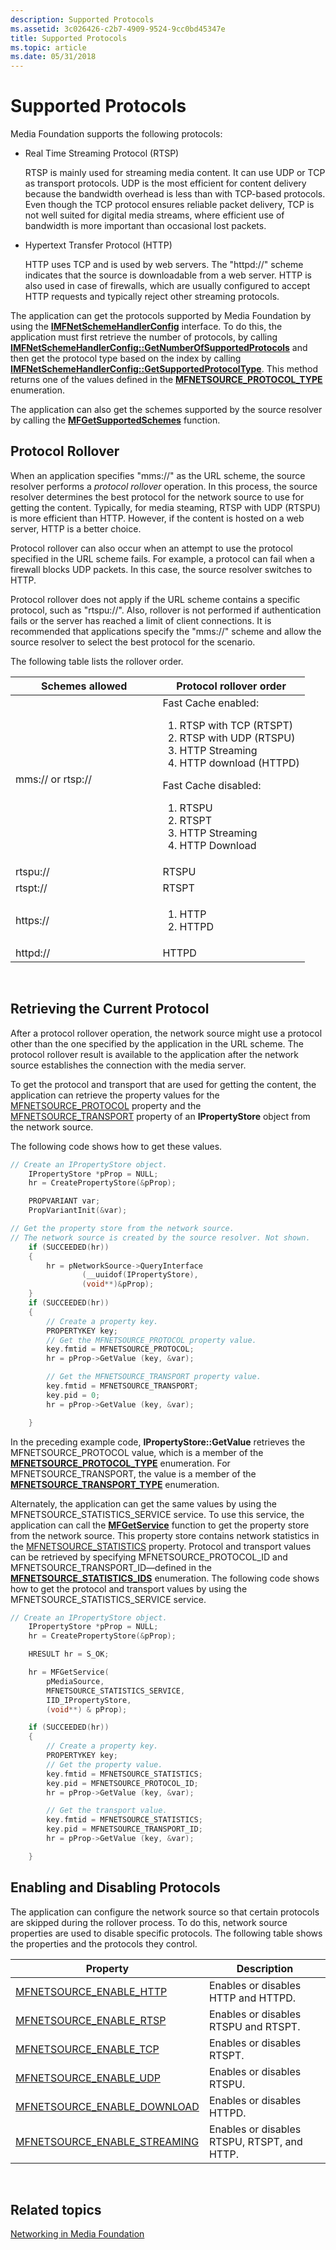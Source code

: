 ```yaml
---
description: Supported Protocols
ms.assetid: 3c026426-c2b7-4909-9524-9cc0bd45347e
title: Supported Protocols
ms.topic: article
ms.date: 05/31/2018
---
```


# Supported Protocols

Media Foundation supports the following protocols:

-   Real Time Streaming Protocol (RTSP)

    RTSP is mainly used for streaming media content. It can use UDP or TCP as transport protocols. UDP is the most efficient for content delivery because the bandwidth overhead is less than with TCP-based protocols. Even though the TCP protocol ensures reliable packet delivery, TCP is not well suited for digital media streams, where efficient use of bandwidth is more important than occasional lost packets.

-   Hypertext Transfer Protocol (HTTP)

    HTTP uses TCP and is used by web servers. The "httpd://" scheme indicates that the source is downloadable from a web server. HTTP is also used in case of firewalls, which are usually configured to accept HTTP requests and typically reject other streaming protocols.

The application can get the protocols supported by Media Foundation by using the [**IMFNetSchemeHandlerConfig**](/windows/desktop/api/mfidl/nn-mfidl-imfnetschemehandlerconfig) interface. To do this, the application must first retrieve the number of protocols, by calling [**IMFNetSchemeHandlerConfig::GetNumberOfSupportedProtocols**](/windows/desktop/api/mfidl/nf-mfidl-imfnetschemehandlerconfig-getnumberofsupportedprotocols) and then get the protocol type based on the index by calling [**IMFNetSchemeHandlerConfig::GetSupportedProtocolType**](/windows/desktop/api/mfidl/nf-mfidl-imfnetschemehandlerconfig-getsupportedprotocoltype). This method returns one of the values defined in the [**MFNETSOURCE\_PROTOCOL\_TYPE**](/windows/desktop/api/mfidl/ne-mfidl-mfnetsource_protocol_type) enumeration.

The application can also get the schemes supported by the source resolver by calling the [**MFGetSupportedSchemes**](/windows/desktop/api/mfidl/nf-mfidl-mfgetsupportedschemes) function.

## Protocol Rollover

When an application specifies "mms://" as the URL scheme, the source resolver performs a *protocol rollover* operation. In this process, the source resolver determines the best protocol for the network source to use for getting the content. Typically, for media steaming, RTSP with UDP (RTSPU) is more efficient than HTTP. However, if the content is hosted on a web server, HTTP is a better choice.

Protocol rollover can also occur when an attempt to use the protocol specified in the URL scheme fails. For example, a protocol can fail when a firewall blocks UDP packets. In this case, the source resolver switches to HTTP.

Protocol rollover does not apply if the URL scheme contains a specific protocol, such as "rtspu://". Also, rollover is not performed if authentication fails or the server has reached a limit of client connections. It is recommended that applications specify the "mms://" scheme and allow the source resolver to select the best protocol for the scenario.

The following table lists the rollover order.



<table>
<colgroup>
<col style="width: 50%" />
<col style="width: 50%" />
</colgroup>
<thead>
<tr class="header">
<th>Schemes allowed</th>
<th>Protocol rollover order</th>
</tr>
</thead>
<tbody>
<tr class="odd">
<td>mms:// or rtsp://</td>
<td>Fast Cache enabled:<br/>
<ol>
<li>RTSP with TCP (RTSPT)<br/></li>
<li>RTSP with UDP (RTSPU)<br/></li>
<li>HTTP Streaming<br/></li>
<li>HTTP download (HTTPD)<br/></li>
</ol>
Fast Cache disabled:<br/>
<ol>
<li>RTSPU<br/></li>
<li>RTSPT<br/></li>
<li>HTTP Streaming<br/></li>
<li>HTTP Download<br/></li>
</ol></td>
</tr>
<tr class="even">
<td>rtspu://</td>
<td>RTSPU</td>
</tr>
<tr class="odd">
<td>rtspt://</td>
<td>RTSPT</td>
</tr>
<tr class="even">
<td>https://</td>
<td><ol>
<li>HTTP<br/></li>
<li>HTTPD<br/></li>
</ol></td>
</tr>
<tr class="odd">
<td>httpd://</td>
<td>HTTPD</td>
</tr>
</tbody>
</table>



 

## Retrieving the Current Protocol

After a protocol rollover operation, the network source might use a protocol other than the one specified by the application in the URL scheme. The protocol rollover result is available to the application after the network source establishes the connection with the media server.

To get the protocol and transport that are used for getting the content, the application can retrieve the property values for the [MFNETSOURCE\_PROTOCOL](mfnetsource-protocol-property.md) property and the [MFNETSOURCE\_TRANSPORT](mfnetsource-transport-property.md) property of an **IPropertyStore** object from the network source.

The following code shows how to get these values.


```C++
// Create an IPropertyStore object.
    IPropertyStore *pProp = NULL;
    hr = CreatePropertyStore(&pProp);

    PROPVARIANT var;
    PropVariantInit(&var);

// Get the property store from the network source.
// The network source is created by the source resolver. Not shown.
    if (SUCCEEDED(hr))
    {
        hr = pNetworkSource->QueryInterface 
                (__uuidof(IPropertyStore), 
                (void**)&pProp);
    }
    if (SUCCEEDED(hr))
    {
        // Create a property key.
        PROPERTYKEY key;
        // Get the MFNETSOURCE_PROTOCOL property value.
        key.fmtid = MFNETSOURCE_PROTOCOL;
        hr = pProp->GetValue (key, &var);

        // Get the MFNETSOURCE_TRANSPORT property value.
        key.fmtid = MFNETSOURCE_TRANSPORT;
        key.pid = 0;
        hr = pProp->GetValue (key, &var);

    }
```



In the preceding example code, **IPropertyStore::GetValue** retrieves the MFNETSOURCE\_PROTOCOL value, which is a member of the [**MFNETSOURCE\_PROTOCOL\_TYPE**](/windows/desktop/api/mfidl/ne-mfidl-mfnetsource_protocol_type) enumeration. For MFNETSOURCE\_TRANSPORT, the value is a member of the [**MFNETSOURCE\_TRANSPORT\_TYPE**](/windows/desktop/api/mfidl/ne-mfidl-mfnetsource_transport_type) enumeration.

Alternately, the application can get the same values by using the MFNETSOURCE\_STATISTICS\_SERVICE service. To use this service, the application can call the [**MFGetService**](/windows/desktop/api/mfidl/nf-mfidl-mfgetservice) function to get the property store from the network source. This property store contains network statistics in the [MFNETSOURCE\_STATISTICS](mfnetsource-statistics-property.md) property. Protocol and transport values can be retrieved by specifying MFNETSOURCE\_PROTOCOL\_ID and MFNETSOURCE\_TRANSPORT\_ID—defined in the [**MFNETSOURCE\_STATISTICS\_IDS**](/windows/desktop/api/mfidl/ne-mfidl-mfnetsource_statistics_ids) enumeration. The following code shows how to get the protocol and transport values by using the MFNETSOURCE\_STATISTICS\_SERVICE service.


```C++
// Create an IPropertyStore object.
    IPropertyStore *pProp = NULL;
    hr = CreatePropertyStore(&pProp);

    HRESULT hr = S_OK;

    hr = MFGetService(
        pMediaSource, 
        MFNETSOURCE_STATISTICS_SERVICE, 
        IID_IPropertyStore, 
        (void**) & pProp); 

    if (SUCCEEDED(hr))
    {
        // Create a property key.
        PROPERTYKEY key;
        // Get the property value.
        key.fmtid = MFNETSOURCE_STATISTICS;
        key.pid = MFNETSOURCE_PROTOCOL_ID;
        hr = pProp->GetValue (key, &var);

        // Get the transport value.
        key.fmtid = MFNETSOURCE_STATISTICS;
        key.pid = MFNETSOURCE_TRANSPORT_ID;
        hr = pProp->GetValue (key, &var);

    }
```



## Enabling and Disabling Protocols

The application can configure the network source so that certain protocols are skipped during the rollover process. To do this, network source properties are used to disable specific protocols. The following table shows the properties and the protocols they control.



| Property                                                                    | Description                                 |
|-----------------------------------------------------------------------------|---------------------------------------------|
| [MFNETSOURCE\_ENABLE\_HTTP](mfnetsource-enable-http-property.md)           | Enables or disables HTTP and HTTPD.         |
| [MFNETSOURCE\_ENABLE\_RTSP](mfnetsource-enable-rtsp-property.md)           | Enables or disables RTSPU and RTSPT.        |
| [MFNETSOURCE\_ENABLE\_TCP](mfnetsource-enable-tcp-property.md)             | Enables or disables RTSPT.                  |
| [MFNETSOURCE\_ENABLE\_UDP](mfnetsource-enable-udp-property.md)             | Enables or disables RTSPU.                  |
| [MFNETSOURCE\_ENABLE\_DOWNLOAD](mfnetsource-enable-download-property.md)   | Enables or disables HTTPD.                  |
| [MFNETSOURCE\_ENABLE\_STREAMING](mfnetsource-enable-streaming-property.md) | Enables or disables RTSPU, RTSPT, and HTTP. |



 

## Related topics

<dl> <dt>

[Networking in Media Foundation](networking-in-media-foundation.md)
</dt> </dl>

 

 




